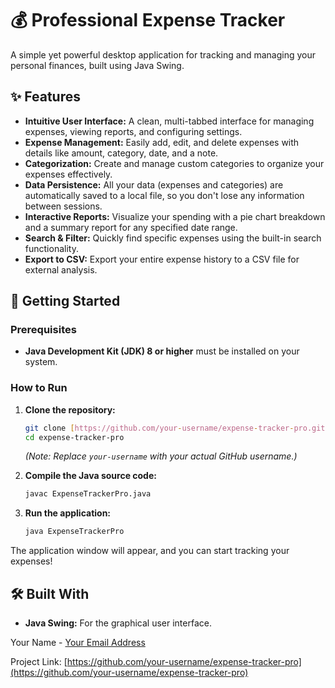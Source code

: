 # 💰 Professional Expense Tracker

A simple yet powerful desktop application for tracking and managing your personal finances, built using Java Swing.

## ✨ Features

- **Intuitive User Interface:** A clean, multi-tabbed interface for managing expenses, viewing reports, and configuring settings.
- **Expense Management:** Easily add, edit, and delete expenses with details like amount, category, date, and a note.
- **Categorization:** Create and manage custom categories to organize your expenses effectively.
- **Data Persistence:** All your data (expenses and categories) are automatically saved to a local file, so you don't lose any information between sessions.
- **Interactive Reports:** Visualize your spending with a pie chart breakdown and a summary report for any specified date range.
- **Search & Filter:** Quickly find specific expenses using the built-in search functionality.
- **Export to CSV:** Export your entire expense history to a CSV file for external analysis.

## 🚀 Getting Started

### Prerequisites

- **Java Development Kit (JDK) 8 or higher** must be installed on your system.

### How to Run

1.  **Clone the repository:**
    ```sh
    git clone [https://github.com/your-username/expense-tracker-pro.git](https://github.com/your-username/expense-tracker-pro.git)
    cd expense-tracker-pro
    ```
    *(Note: Replace `your-username` with your actual GitHub username.)*

2.  **Compile the Java source code:**
    ```sh
    javac ExpenseTrackerPro.java
    ```

3.  **Run the application:**
    ```sh
    java ExpenseTrackerPro
    ```

The application window will appear, and you can start tracking your expenses!




## 🛠️ Built With

* **Java Swing:** For the graphical user interface.


Your Name - [Your Email Address](mailto:your.email@example.com)

Project Link: [https://github.com/your-username/expense-tracker-pro](https://github.com/your-username/expense-tracker-pro)
